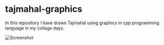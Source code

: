 # tajmahal-graphics
In this repository I have drawn Tajmahal using graphics in cpp programming language in my collage days.

![Screenshot](/doc/tajmahal.gif?raw=true)
